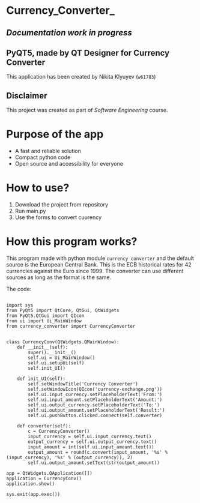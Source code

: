 # Currency_Converter_

## *Documentation work in progress*
## PyQT5, made by QT Designer for Currency Converter
This application has been created by Nikita Klyuyev (`w61783`)

## Disclaimer
This project was created as part of *Software Engineering* course.

# Purpose of the app
* A fast and reliable solution
* Compact python code
* Open source and accessibility for everyone

# How to use?
1. Download the project from repository
2. Run main.py
3. Use the forms to convert cuurency

# How this program works?
This program made with python module  ```currency converter``` and the default source is the European Central Bank. This is the ECB historical rates for 42 currencies against the Euro since 1999. The converter can use different sources as long as the format is the same.

The code:
```

import sys
from PyQt5 import QtCore, QtGui, QtWidgets 
from PyQt5.QtGui import QIcon
from ui import Ui_MainWindow
from currency_converter import CurrencyConverter


class CurrencyConv(QtWidgets.QMainWindow):
    def __init__(self):
        super().__init__()
        self.ui = Ui_MainWindow()
        self.ui.setupUi(self)
        self.init_UI()
    
    def init_UI(self):
        self.setWindowTitle('Currency Converter') 
        self.setWindowIcon(QIcon('currency-exchange.png'))
        self.ui.input_currency.setPlaceholderText('From:')
        self.ui.input_amount.setPlaceholderText('Amount:')
        self.ui.output_currency.setPlaceholderText('To:')
        self.ui.output_amount.setPlaceholderText('Result:')        
        self.ui.pushButton.clicked.connect(self.converter)

    def converter(self):
        c = CurrencyConverter()
        input_currency = self.ui.input_currency.text()
        output_currency = self.ui.output_currency.text()
        input_amount = int(self.ui.input_amount.text())     
        output_amount = round(c.convert(input_amount, '%s' % (input_currency), '%s' % (output_currency)), 2)
        self.ui.output_amount.setText(str(output_amount))

app = QtWidgets.QApplication([])
application = CurrencyConv()
application.show()
 
sys.exit(app.exec())

